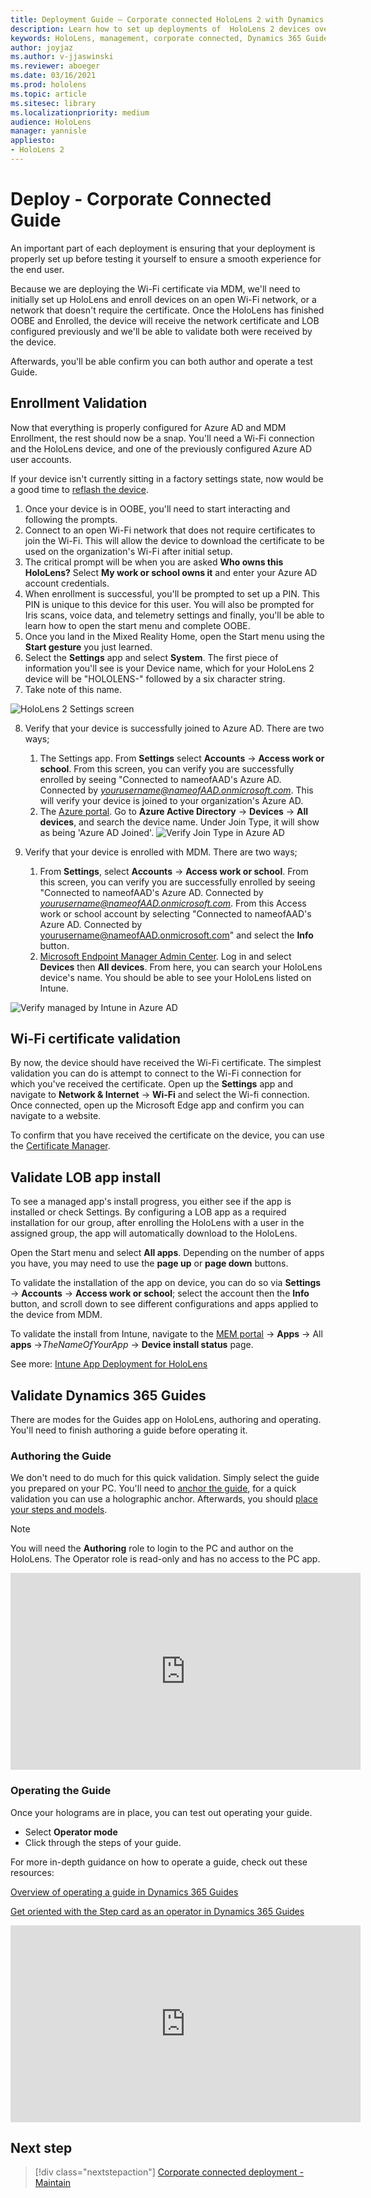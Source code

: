 ```yaml
---
title: Deployment Guide – Corporate connected HoloLens 2 with Dynamics 365 Guides - Deploy
description: Learn how to set up deployments of  HoloLens 2 devices over a corporate Connected network with Dynamics 365 Guides.
keywords: HoloLens, management, corporate connected, Dynamics 365 Guides, AAD, Azure AD, MDM, Mobile Device Management
author: joyjaz
ms.author: v-jjaswinski
ms.reviewer: aboeger
ms.date: 03/16/2021
ms.prod: hololens
ms.topic: article
ms.sitesec: library
ms.localizationpriority: medium
audience: HoloLens
manager: yannisle
appliesto:
- HoloLens 2
---
```


# Deploy - Corporate Connected Guide

An important part of each deployment is ensuring that your deployment is properly set up before testing it yourself to ensure a smooth experience for the end user.

Because we are deploying the Wi-Fi certificate via MDM, we'll need to initially set up HoloLens and enroll devices on an open Wi-Fi network, or a network that doesn't require the certificate. Once the HoloLens has finished OOBE and Enrolled, the device will receive the network certificate and LOB configured previously and we'll be able to validate both were received by the device.

Afterwards, you'll be able confirm you can both author and operate a test Guide.

## Enrollment Validation

Now that everything is properly configured for Azure AD and MDM Enrollment, the rest should now be a snap. You'll need a Wi-Fi connection and the HoloLens device, and one of the previously configured Azure AD user accounts.

If your device isn't currently sitting in a factory settings state, now would be a good time to [reflash the device](https://docs.microsoft.com/hololens/hololens-recovery#clean-reflash-the-device).

1. Once your device is in OOBE, you'll need to start interacting and following the prompts.
2. Connect to an open Wi-Fi network that does not require certificates to join the Wi-Fi. This will allow the device to download the certificate to be used on the organization's Wi-Fi after initial setup.
3. The critical prompt will be when you are asked **Who owns this HoloLens?** Select **My work or school owns it** and enter your Azure AD account credentials.
4. When enrollment is successful, you'll be prompted to set up a PIN. This PIN is unique to this device for this user. You will also be prompted for Iris scans, voice data, and telemetry settings and finally, you'll be able to learn how to open the start menu and complete OOBE.
5. Once you land in the Mixed Reality Home, open the Start menu using the **Start gesture** you just learned.
6. Select the **Settings** app and select **System**. The first piece of information you'll see is your Device name, which for your HoloLens 2 device will be &quot;HOLOLENS-&quot; followed by a six character string.
7. Take note of this name.

![HoloLens 2 Settings screen](./images/hololens2-settings-about.jpg)

8. Verify that your device is successfully joined to Azure AD. There are two ways;
    1.  The Settings app. From **Settings** select **Accounts** -> **Access work or school**. From this screen, you can verify you are successfully enrolled by seeing &quot;Connected to nameofAAD&#39;s Azure AD. Connected by *yourusername@nameofAAD.onmicrosoft.com*. This will verify your device is joined to your organization&#39;s Azure AD.
    1. The [Azure portal](https://portal.azure.com/#home). Go to **Azure Active Directory** -> **Devices** -> **All devices**, and search the device name. Under Join Type, it will show as being 'Azure AD Joined'.
![Verify Join Type in Azure AD](./images/hololens2-devices-all-devices.png)

9. Verify that your device is enrolled with MDM. There are two ways;
    1. From **Settings**, select **Accounts** -> **Access work or school**. From this screen, you can verify you are successfully enrolled by seeing &quot;Connected to nameofAAD&#39;s Azure AD. Connected by *yourusername@nameofAAD.onmicrosoft.com*. From this Access work or school account by selecting &quot;Connected to nameofAAD&#39;s Azure AD. Connected by yourusername@nameofAAD.onmicrosoft.com&quot; and select the **Info** button.
    1. [Microsoft Endpoint Manager Admin Center](https://endpoint.microsoft.com/#home). Log in and select  **Devices**  then  **All devices**. From here, you can search your HoloLens device&#39;s name. You should be able to see your HoloLens listed on Intune.

![Verify managed by Intune in Azure AD](./images/hololens2-devices-all-devices2.png)
## Wi-Fi certificate validation

By now, the device should have received the Wi-Fi certificate. The simplest validation you can do is attempt to connect to the Wi-Fi connection for which you&#39;ve received the certificate. Open up the **Settings** app and navigate to **Network &amp; Internet** -> **Wi-Fi** and select the Wi-fi connection. Once connected, open up the Microsoft Edge app and confirm you can navigate to a website.

To confirm that you have received the certificate on the device, you can use the [Certificate Manager](https://docs.microsoft.com/hololens/certificate-manager).

## Validate LOB app install

To see a managed app's install progress, you either see if the app is installed or check Settings. By configuring a LOB app as a required installation for our group, after enrolling the HoloLens with a user in the assigned group, the app will automatically download to the HoloLens.

Open the Start menu and select **All apps**. Depending on the number of apps you have, you may need to use the **page up** or **page down** buttons.

To validate the installation of the app on device, you can do so via **Settings** -> **Accounts** -> **Access work or school**; select the account then the **Info** button, and scroll down to see different configurations and apps applied to the device from MDM.

To validate the install from Intune, navigate to the [MEM portal](https://endpoint.microsoft.com/#home) -> **Apps** -> All **apps** ->*TheNameOfYourApp* -> **Device install status** page.

See more: [Intune App Deployment for HoloLens](https://docs.microsoft.com/hololens/app-deploy-intune)

## Validate Dynamics 365 Guides

There are modes for the Guides app on HoloLens, authoring and operating. You'll need to finish authoring a guide before operating it.

### Authoring the Guide

We don't need to do much for this quick validation. Simply select the guide you prepared on your PC. You'll need to [anchor the guide](https://docs.microsoft.comdynamics365/mixed-reality/guides/hololens-app-anchor), for a quick validation you can use a holographic anchor. Afterwards, you should [place your steps and models](https://docs.microsoft.com/dynamics365/mixed-reality/guides/hololens-app-orientation).

>[!NOTE]
> You will need the **Authoring** role to login to the PC and author on the HoloLens. The Operator role is read-only and has no access to the PC app.

<iframe width="560" height="315" src="https://www.youtube.com/embed/poE7s7_zWDE" frameborder="0" allow="accelerometer; autoplay; clipboard-write; encrypted-media; gyroscope; picture-in-picture" allowfullscreen></iframe>

### Operating the Guide

Once your holograms are in place, you can test out operating your guide. 
- Select **Operator mode**
- Click through the steps of your guide.

For more in-depth guidance on how to operate a guide, check out these resources:

[Overview of operating a guide in Dynamics 365 Guides](https://docs.microsoft.com/dynamics365/mixed-reality/guides/operator-overview)

[Get oriented with the Step card as an operator in Dynamics 365 Guides](https://docs.microsoft.com/dynamics365/mixed-reality/guides/operator-step-card-orientation)

<iframe width="560" height="315" src="https://www.youtube.com/embed/9s41BKGHVL8" frameborder="0" allow="accelerometer; autoplay; clipboard-write; encrypted-media; gyroscope; picture-in-picture" allowfullscreen></iframe>

## Next step 
> [!div class="nextstepaction"]
> [Corporate connected deployment - Maintain](hololens2-corp-connected-maintain.md)
